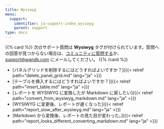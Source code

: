 ```yaml
---
title: Wysiwyg
menu:
  support:
    identifier: ja-support-index_wysiwyg
    parent: support
type: docs
---
```


{{% card %}}
次のサポート質問は <b>Wysiwyg</b> タグが付けられています。質問への回答が見つからない場合は、[コミュニティに質問する](https://community.wandb.ai/)か、[support@wandb.com](mailto:support@wandb.com) にメールしてください。
{{% /card %}}

- [パネルグリッドを削除するにはどうすればよいですか？]({{< relref path="delete_panel_grid.md" lang="ja" >}})
- [テーブルを挿入するにはどうすればよいですか？]({{< relref path="insert_table.md" lang="ja" >}})
- [レポートを WYSIWYG に変換したが Markdown に戻したい]({{< relref path="convert_from_wysiwyg_markdown.md" lang="ja" >}})
- [WYSIWYG に変更後、レポートが遅くなった]({{< relref path="report_slow_after_wysiwyg.md" lang="ja" >}})
- [Markdown から変換後、レポートの見た目が変わった。]({{< relref path="report_looks_different_converting_markdown.md" lang="ja" >}})